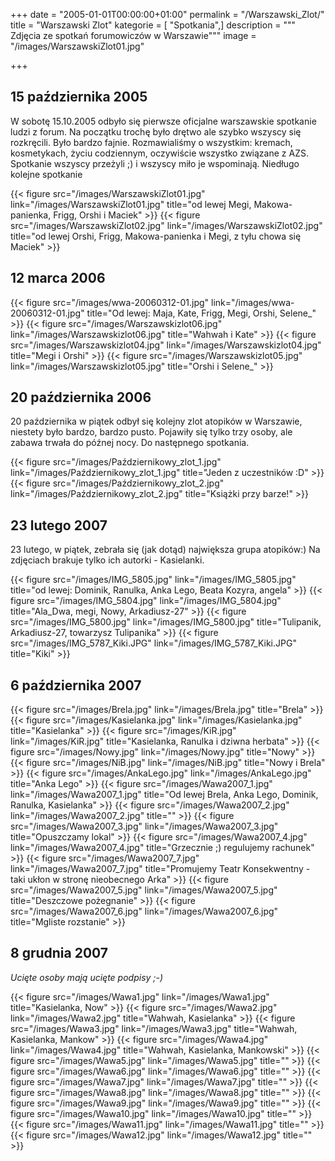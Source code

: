 +++
date = "2005-01-01T00:00:00+01:00"
permalink = "/Warszawski_Zlot/"
title = "Warszawski Zlot"
kategorie = [ "Spotkania",]
description = """
Zdjęcia ze spotkań forumowiczów w Warszawie"""
image = "/images/WarszawskiZlot01.jpg"

+++

## 15 października 2005

W sobotę 15.10.2005 odbyło się pierwsze oficjalne warszawskie spotkanie ludzi z
forum. Na początku trochę było drętwo ale szybko wszyscy się rozkręcili. Było
bardzo fajnie. Rozmawialiśmy o wszystkim: kremach, kosmetykach, życiu
codziennym, oczywiście wszystko związane z AZS. Spotkanie wszyscy przeżyli ;) i
wszyscy miło je wspominają. Niedługo kolejne spotkanie

{{< figure src="/images/WarszawskiZlot01.jpg" link="/images/WarszawskiZlot01.jpg" title="od lewej Megi, Makowa-panienka, Frigg, Orshi i Maciek" >}}
{{< figure src="/images/WarszawskiZlot02.jpg" link="/images/WarszawskiZlot02.jpg" title="od lewej Orshi, Frigg, Makowa-panienka i Megi, z tyłu chowa się Maciek" >}}

## 12 marca 2006

{{< figure src="/images/wwa-20060312-01.jpg" link="/images/wwa-20060312-01.jpg" title="Od lewej: Maja, Kate, Frigg, Megi, Orshi, Selene\_" >}}
{{< figure src="/images/Warszawskizlot06.jpg" link="/images/Warszawskizlot06.jpg" title="Wahwah i Kate" >}}
{{< figure src="/images/Warszawskizlot04.jpg" link="/images/Warszawskizlot04.jpg" title="Megi i Orshi" >}}
{{< figure src="/images/Warszawskizlot05.jpg" link="/images/Warszawskizlot05.jpg" title="Orshi i Selene\_" >}}

## 20 października 2006

20 października w piątek odbył się kolejny zlot atopików w Warszawie, niestety
było bardzo, bardzo pusto. Pojawiły się tylko trzy osoby, ale zabawa trwała do
późnej nocy. Do następnego spotkania.

{{< figure src="/images/Październikowy_zlot_1.jpg" link="/images/Październikowy_zlot_1.jpg" title="Jeden z uczestników :D" >}}
{{< figure src="/images/Październikowy_zlot_2.jpg" link="/images/Październikowy_zlot_2.jpg" title="Książki przy barze!" >}}

## 23 lutego 2007

23 lutego, w piątek, zebrała się (jak dotąd) największa grupa atopików:) Na
zdjęciach brakuje tylko ich autorki - Kasielanki.

{{< figure src="/images/IMG_5805.jpg" link="/images/IMG_5805.jpg" title="od lewej: Dominik, Ranulka, Anka Lego, Beata Kozyra, angela" >}}
{{< figure src="/images/IMG_5804.jpg" link="/images/IMG_5804.jpg" title="Ala_Dwa, megi, Nowy, Arkadiusz-27" >}}
{{< figure src="/images/IMG_5800.jpg" link="/images/IMG_5800.jpg" title="Tulipanik, Arkadiusz-27, towarzysz Tulipanika" >}}
{{< figure src="/images/IMG_5787_Kiki.JPG" link="/images/IMG_5787_Kiki.JPG" title="Kiki" >}}

## 6 października 2007

{{< figure src="/images/Brela.jpg" link="/images/Brela.jpg" title="Brela" >}}
{{< figure src="/images/Kasielanka.jpg" link="/images/Kasielanka.jpg" title="Kasielanka" >}}
{{< figure src="/images/KiR.jpg" link="/images/KiR.jpg" title="Kasielanka, Ranulka i dziwna herbata" >}}
{{< figure src="/images/Nowy.jpg" link="/images/Nowy.jpg" title="Nowy" >}}
{{< figure src="/images/NiB.jpg" link="/images/NiB.jpg" title="Nowy i Brela" >}}
{{< figure src="/images/AnkaLego.jpg" link="/images/AnkaLego.jpg" title="Anka Lego" >}}
{{< figure src="/images/Wawa2007_1.jpg" link="/images/Wawa2007_1.jpg" title="Od lewej Brela, Anka Lego, Dominik, Ranulka, Kasielanka" >}}
{{< figure src="/images/Wawa2007_2.jpg" link="/images/Wawa2007_2.jpg" title="" >}}
{{< figure src="/images/Wawa2007_3.jpg" link="/images/Wawa2007_3.jpg" title="Opuszczamy lokal" >}}
{{< figure src="/images/Wawa2007_4.jpg" link="/images/Wawa2007_4.jpg" title="Grzecznie ;) regulujemy rachunek" >}}
{{< figure src="/images/Wawa2007_7.jpg" link="/images/Wawa2007_7.jpg" title="Promujemy Teatr Konsekwentny - taki ukłon w stronę nieobecnego Arka" >}}
{{< figure src="/images/Wawa2007_5.jpg" link="/images/Wawa2007_5.jpg" title="Deszczowe pożegnanie" >}}
{{< figure src="/images/Wawa2007_6.jpg" link="/images/Wawa2007_6.jpg" title="Mgliste rozstanie" >}}

## 8 grudnia 2007

*Ucięte osoby mają ucięte podpisy ;-)*

{{< figure src="/images/Wawa1.jpg" link="/images/Wawa1.jpg" title="Kasielanka, Now" >}}
{{< figure src="/images/Wawa2.jpg" link="/images/Wawa2.jpg" title="Wahwah, Kasielanka" >}}
{{< figure src="/images/Wawa3.jpg" link="/images/Wawa3.jpg" title="Wahwah, Kasielanka, Mankow" >}}
{{< figure src="/images/Wawa4.jpg" link="/images/Wawa4.jpg" title="Wahwah, Kasielanka, Mankowski" >}}
{{< figure src="/images/Wawa5.jpg" link="/images/Wawa5.jpg" title="" >}}
{{< figure src="/images/Wawa6.jpg" link="/images/Wawa6.jpg" title="" >}}
{{< figure src="/images/Wawa7.jpg" link="/images/Wawa7.jpg" title="" >}}
{{< figure src="/images/Wawa8.jpg" link="/images/Wawa8.jpg" title="" >}}
{{< figure src="/images/Wawa9.jpg" link="/images/Wawa9.jpg" title="" >}}
{{< figure src="/images/Wawa10.jpg" link="/images/Wawa10.jpg" title="" >}}
{{< figure src="/images/Wawa11.jpg" link="/images/Wawa11.jpg" title="" >}}
{{< figure src="/images/Wawa12.jpg" link="/images/Wawa12.jpg" title="" >}}
